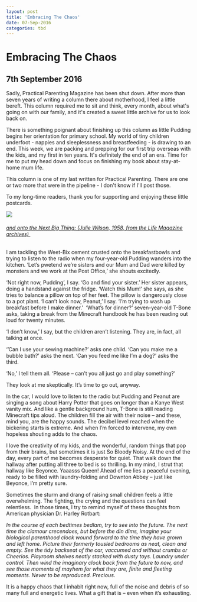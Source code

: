 ```yaml
---
layout: post
title: 'Embracing The Chaos'
date: 07-Sep-2016
categories: tbd
---
```


# Embracing The Chaos

## 7th September 2016

Sadly,   Practical Parenting Magazine has been shut down. After more than seven years of writing a column there about motherhood,   I feel a little bereft. This column required me to sit and think,   every month, about what's going on with our family, and it's created a sweet little archive for us to look back on.

There is something poignant about finishing up this column as little Pudding begins her orientation for primary school. My world of tiny children underfoot - nappies and sleeplessness and breastfeeding - is drawing to an end. This week, we are packing and prepping for our first trip overseas with the kids, and my first in ten years. It's definitely the end of an era. Time for me to put my head down and focus on finishing my book about stay-at-home mum life.

This column is one of my last written for Practical Parenting. There are one or two more that were in the pipeline - I don't know if I'll post those.

To my long-time readers, thank you for supporting and enjoying these little postcards.

<img class="photo-horiz" src="http://www.gstatic.com/hostedimg/e74e2ef24c179bcf_landing" />

<h6><a href="http://images.google.com/hosted/life/e74e2ef24c179bcf.html">and onto the Next Big Thing: (Julie Wilson, 1958, from the Life Magazine archives) </a></h6>

 

I am tackling the Weet-Bix cement crusted onto the breakfastbowls and trying to listen to the radio when my four-year-old Pudding wanders into the kitchen. ‘Let’s pwetend we’re sisters and our Mum and Dad were killed by monsters and we work at the Post Office,’ she shouts excitedly.

‘Not right now, Pudding’, I say. ‘Go and find your sister.’ Her sister appears, doing a handstand against the fridge. ‘Watch this Mum!’ she says, as she tries to balance a pillow on top of her feet. The pillow is dangerously close to a pot plant. ‘I can’t look now, Peanut,’ I say. ‘I’m trying to wash up breakfast before I make dinner.’  ‘What’s for dinner?’ seven-year-old T-Bone asks, taking a break from the Minecraft handbook he has been reading out loud for twenty minutes.

‘I don’t know,’ I say, but the children aren’t listening. They are, in fact, all talking at once.

‘’Can I use your sewing machine?’ asks one child. ‘Can you make me a bubble bath?’ asks the next. ‘Can you feed me like I’m a dog?’ asks the third.

‘No,’ I tell them all. ‘Please – can’t you all just go and play something?’

They look at me skeptically. It’s time to go out, anyway.

In the car, I would love to listen to the radio but Pudding and Peanut are singing a song about Harry Potter that goes on longer than a Kanye West vanity mix. And like a gentle background hum, T-Bone is still reading Minecraft tips aloud. The children fill the air with their noise – and these, mind you, are the happy sounds. The decibel level reached when the bickering starts is extreme. And when I’m forced to intervene, my own hopeless shouting adds to the chaos.

I love the creativity of my kids, and the wonderful, random things that pop from their brains, but sometimes it is just So Bloody Noisy. At the end of the day, every part of me becomes desperate for quiet. That walk down the hallway after putting all three to bed is so thrilling. In my mind, I strut that hallway like Beyonce. Yaaasss Queen! Ahead of me lies a peaceful evening, ready to be filled with laundry-folding and Downton Abbey – just like Beyonce, I’m pretty sure.

Sometimes the sturm and drang of raising small children feels a little overwhelming. The fighting, the crying and the questions can feel relentless.  In those times, I try to remind myself of these thoughts from American physician Dr. Harley Rotbart:

*In the course of each bedtimes bedlam, try to see into the future. The next time the clamour crecendoes, but before the din dims, imagine your biological parenthood clock wound forward to the time they have grown and left home. Picture their formerly tousled bedrooms as neat, clean and empty. See the tidy backseat of the car, vaccumed and without crumbs or Cheerios. Playroom shelves neatly stacked with dusty toys. Laundry under control. Then wind the imaginary clock back from the future to now, and see those moments of mayhem for what they are, finite and fleeting moments. Never to be reproduced. Precious*.

It is a happy chaos that I inhabit right now, full of the noise and debris of so many full and energetic lives. What a gift that is – even when it’s exhausting.
